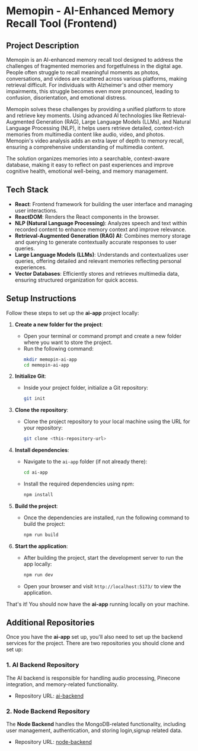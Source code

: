 # Memopin - AI-Enhanced Memory Recall Tool (Frontend)

## Project Description

Memopin is an AI-enhanced memory recall tool designed to address the challenges of fragmented memories and forgetfulness in the digital age. People often struggle to recall meaningful moments as photos, conversations, and videos are scattered across various platforms, making retrieval difficult. For individuals with Alzheimer's and other memory impairments, this struggle becomes even more pronounced, leading to confusion, disorientation, and emotional distress.

Memopin solves these challenges by providing a unified platform to store and retrieve key moments. Using advanced AI technologies like Retrieval-Augmented Generation (RAG), Large Language Models (LLMs), and Natural Language Processing (NLP), it helps users retrieve detailed, context-rich memories from multimedia content like audio, video, and photos. Memopin's video analysis adds an extra layer of depth to memory recall, ensuring a comprehensive understanding of multimedia content.

The solution organizes memories into a searchable, context-aware database, making it easy to reflect on past experiences and improve cognitive health, emotional well-being, and memory management.

## Tech Stack

- **React**: Frontend framework for building the user interface and managing user interactions.
- **ReactDOM**: Renders the React components in the browser.
- **NLP (Natural Language Processing)**: Analyzes speech and text within recorded content to enhance memory context and improve relevance.
- **Retrieval-Augmented Generation (RAG) AI**: Combines memory storage and querying to generate contextually accurate responses to user queries.
- **Large Language Models (LLMs)**: Understands and contextualizes user queries, offering detailed and relevant memories reflecting personal experiences.
- **Vector Databases**: Efficiently stores and retrieves multimedia data, ensuring structured organization for quick access.

## Setup Instructions

Follow these steps to set up the **ai-app** project locally:

1. **Create a new folder for the project**:
   - Open your terminal or command prompt and create a new folder where you want to store the project.
   - Run the following command:
     ```bash
     mkdir memopin-ai-app
     cd memopin-ai-app
     ```

2. **Initialize Git**:
   - Inside your project folder, initialize a Git repository:
     ```bash
     git init
     ```

3. **Clone the repository**:
   - Clone the project repository to your local machine using the URL for your repository:
     ```bash
     git clone <this-repository-url>
     ```

4. **Install dependencies**:
   - Navigate to the `ai-app` folder (if not already there):
     ```bash
     cd ai-app
     ```
   - Install the required dependencies using npm:
     ```bash
     npm install
     ```

5. **Build the project**:
   - Once the dependencies are installed, run the following command to build the project:
     ```bash
     npm run build
     ```

6. **Start the application**:
   - After building the project, start the development server to run the app locally:
     ```bash
     npm run dev
     ```
   - Open your browser and visit `http://localhost:5173/` to view the application.

That's it! You should now have the **ai-app** running locally on your machine.

## Additional Repositories

Once you have the **ai-app** set up, you'll also need to set up the backend services for the project. There are two repositories you should clone and set up:

### 1. **AI Backend** Repository
The AI backend is responsible for handling audio processing, Pinecone integration, and memory-related functionality.

- Repository URL: [ai-backend](https://github.com/Yash8745/ai-backend)


### 2. **Node Backend** Repository
The **Node Backend** handles the MongoDB-related functionality, including user management, authentication, and storing login,signup related data.

- Repository URL: [node-backend](https://github.com/Yash8745/node-backend)